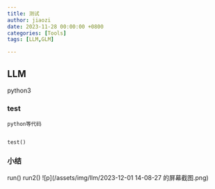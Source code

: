 ```yaml
---
title: 测试
author: jiaozi
date: 2023-11-28 00:00:00 +0800
categories: [Tools]
tags: [LLM,GLM]

---
```


## LLM

python3
### test

```
python等代码


test()
```

### 小结

run()
run2()
![p](/assets/img/llm/2023-12-01 14-08-27 的屏幕截图.png)

